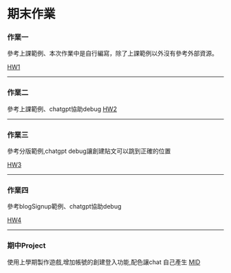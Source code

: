# 期末作業
### 作業一 
參考上課範例、本次作業中是自行編寫，除了上課範例以外沒有參考外部資源。

[HW1](https://github.com/shain120/_ws/tree/master/web/HW1)

---
### 作業二 
參考上課範例、chatgpt協助debug
[HW2](https://github.com/shain120/_ws/tree/master/web/HW2)

---
### 作業三 
參考分版範例,chatgpt debug讓創建貼文可以跳到正確的位置

[HW3](https://github.com/shain120/_ws/tree/master/web/HW3)

  ---
### 作業四 
參考blogSignup範例、chatgpt協助debug

[HW4](https://github.com/shain120/_ws/tree/master/web/HW4)

  ---
### 期中Project 
使用上學期製作遊戲,增加帳號的創建登入功能,配色讓chat 自己產生
[MID](https://github.com/shain120/_ws/tree/master/web/midterm)
